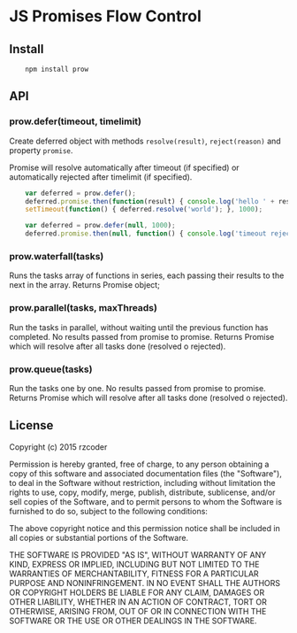 # JS Promises Flow Control

## Install
```
    npm install prow
```

## API

### prow.defer(timeout, timelimit)
Create deferred object with methods `resolve(result)`, `reject(reason)` and property `promise`.

Promise will resolve automatically after timeout (if specified) or automatically rejected after timelimit (if specified).

```js
    var deferred = prow.defer();
    deferred.promise.then(function(result) { console.log('hello ' + result); });
    setTimeout(function() { deferred.resolve('world'); }, 1000);

    var deferred = prow.defer(null, 1000);
    deferred.promise.then(null, function() { console.log('timeout rejected'); });
```

### prow.waterfall(tasks)
Runs the tasks array of functions in series, each passing their results to the next in the array. Returns Promise object;

### prow.parallel(tasks, maxThreads)
Run the tasks in parallel, without waiting until the previous function has completed. No results passed from promise to promise. Returns Promise which will resolve after all tasks done (resolved o rejected).

### prow.queue(tasks)
Run the tasks one by one. No results passed from promise to promise. Returns Promise which will resolve after all tasks done (resolved o rejected).


## License

Copyright (c) 2015 rzcoder

Permission is hereby granted, free of charge, to any person obtaining a copy of this software and associated documentation files (the "Software"), to deal in the Software without restriction, including without limitation the rights to use, copy, modify, merge, publish, distribute, sublicense, and/or sell copies of the Software, and to permit persons to whom the Software is furnished to do so, subject to the following conditions:

The above copyright notice and this permission notice shall be included in all copies or substantial portions of the Software.

THE SOFTWARE IS PROVIDED "AS IS", WITHOUT WARRANTY OF ANY KIND, EXPRESS OR IMPLIED, INCLUDING BUT NOT LIMITED TO THE WARRANTIES OF MERCHANTABILITY, FITNESS FOR A PARTICULAR PURPOSE AND NONINFRINGEMENT. IN NO EVENT SHALL THE AUTHORS OR COPYRIGHT HOLDERS BE LIABLE FOR ANY CLAIM, DAMAGES OR OTHER LIABILITY, WHETHER IN AN ACTION OF CONTRACT, TORT OR OTHERWISE, ARISING FROM, OUT OF OR IN CONNECTION WITH THE SOFTWARE OR THE USE OR OTHER DEALINGS IN THE SOFTWARE.